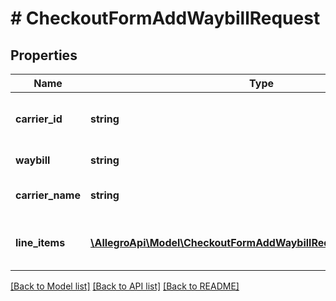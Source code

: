 # # CheckoutFormAddWaybillRequest

## Properties

Name | Type | Description | Notes
------------ | ------------- | ------------- | -------------
**carrier_id** | **string** | Supported carriers are available via &lt;a href&#x3D;\&quot;#operation/getOrdersCarriersUsingGET\&quot; target&#x3D;\&quot;_blank\&quot;&gt;shipping carriers resource&lt;/a&gt;. |
**waybill** | **string** | Waybill number (parcel tracking number). Cannot be empty and must be no longer than 64 characters. |
**carrier_name** | **string** | Carrier name to be provided only if carrierId is OTHER, otherwise it’s ignored. Must be no longer than 30 characters. | [optional]
**line_items** | [**\AllegroApi\Model\CheckoutFormAddWaybillRequestLineItemsInner[]**](CheckoutFormAddWaybillRequestLineItemsInner.md) | List of order line items. They must be from the order specified in the path parameter. When list is not provided or it is empty it means that every item from an order is included in shipment. | [optional]

[[Back to Model list]](../../README.md#models) [[Back to API list]](../../README.md#endpoints) [[Back to README]](../../README.md)
